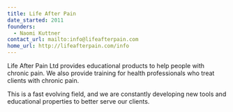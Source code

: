 ```yaml
---
title: Life After Pain
date_started: 2011
founders:
  - Naomi Kuttner
contact_url: mailto:info@lifeafterpain.com
home_url: http://lifeafterpain.com/info
---
```

Life After Pain Ltd provides educational products to help people with chronic pain. We also provide training for health professionals who treat clients with chronic pain. 

This is a fast evolving field, and we are constantly developing new tools and educational properties to better serve our clients.
